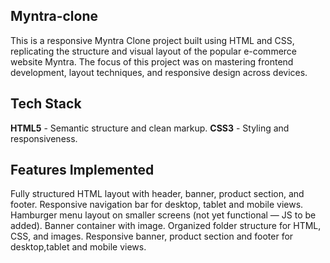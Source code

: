 ## Myntra-clone
This is a responsive Myntra Clone project built using HTML and CSS, replicating the structure and visual layout of the popular e-commerce website Myntra. The focus of this project was on mastering frontend development, layout techniques, and responsive design across devices.


## Tech Stack
**HTML5** - Semantic structure and clean markup.
**CSS3** - Styling and responsiveness.

## Features Implemented
Fully structured HTML layout with header, banner, product section, and footer.
Responsive navigation bar for desktop, tablet and mobile views.
Hamburger menu layout on smaller screens (not yet functional — JS to be added).
Banner container with image.
Organized folder structure for HTML, CSS, and images.
Responsive banner, product section and footer for desktop,tablet and mobile views.
 

